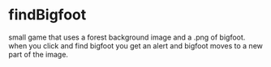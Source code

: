 # findBigfoot
small game that uses a forest background image and a .png of bigfoot.
when you click and find bigfoot you get an alert and bigfoot moves to a new part of the image.

